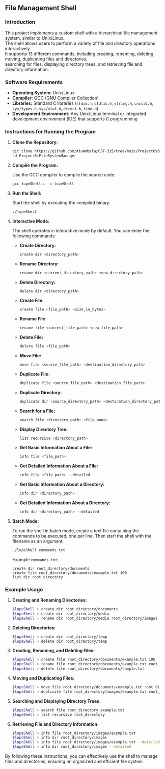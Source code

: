 
## File Management Shell

### Introduction

This project implements a custom shell with a hierarchical file management system, similar to Unix/Linux.   
The shell allows users to perform a variety of file and directory operations interactively.  
It supports 13 different commands, including creating, renaming, deleting, moving, duplicating files and directories,   
searching for files, displaying directory trees, and retrieving file and directory information.

### Software Requirements

- **Operating System:** Unix/Linux  
- **Compiler:** GCC (GNU Compiler Collection)  
- **Libraries:** Standard C libraries (`stdio.h`, `stdlib.h`, `string.h`, `unistd.h`, `sys/types.h`, `sys/stat.h`, `dirent.h`, `time.h`)  
- **Development Environment:** Any Unix/Linux terminal or integrated development environment (IDE) that supports C programming  

### Instructions for Running the Program

1. **Clone the Repository:**

   ```sh
   git clone https://github.com/AtuAmbala/CST-315/tree/main/Project6%3AFileSystemManager.git
   cd Project6:FileSystemManager
   ```

2. **Compile the Program:**

   Use the GCC compiler to compile the source code.

   ```sh
   gcc lopeShell.c -o lopeShell
   ```

3. **Run the Shell:**

   Start the shell by executing the compiled binary.

   ```sh
   ./lopeShell
   ```

4. **Interactive Mode:**

   The shell operates in interactive mode by default. You can enter the following commands:

   - **Create Directory:**
     ```sh
     create dir <directory_path>
     ```

   - **Rename Directory:**
     ```sh
     rename dir <current_directory_path> <new_directory_path>
     ```

   - **Delete Directory:**
     ```sh
     delete dir <directory_path>
     ```

   - **Create File:**
     ```sh
     create file <file_path> <size_in_bytes>
     ```

   - **Rename File:**
     ```sh
     rename file <current_file_path> <new_file_path>
     ```

   - **Delete File:**
     ```sh
     delete file <file_path>
     ```

   - **Move File:**
     ```sh
     move file <source_file_path> <destination_directory_path>
     ```

   - **Duplicate File:**
     ```sh
     duplicate file <source_file_path> <destination_file_path>
     ```

   - **Duplicate Directory:**
     ```sh
     duplicate dir <source_directory_path> <destination_directory_path>
     ```

   - **Search for a File:**
     ```sh
     search file <directory_path> <file_name>
     ```

   - **Display Directory Tree:**
     ```sh
     list recursive <directory_path>
     ```

   - **Get Basic Information About a File:**
     ```sh
     info file <file_path>
     ```

   - **Get Detailed Information About a File:**
     ```sh
     info file <file_path> --detailed
     ```

   - **Get Basic Information About a Directory:**
     ```sh
     info dir <directory_path>
     ```

   - **Get Detailed Information About a Directory:**
     ```sh
     info dir <directory_path> --detailed
     ```

5. **Batch Mode:**

   To run the shell in batch mode, create a text file containing the commands to be executed, one per line. Then start the shell with the filename as an argument.

   ```sh
   ./lopeShell commands.txt
   ```

   Example `commands.txt`:
   ```
   create dir root_directory/documents
   create file root_directory/documents/example.txt 100
   list dir root_directory
   ```

### Example Usage

1. **Creating and Renaming Directories:**

   ```sh
   $lopeShell > create dir root_directory/documents
   $lopeShell > create dir root_directory/media
   $lopeShell > rename dir root_directory/media root_directory/images
   ```

2. **Deleting Directories:**

   ```sh
   $lopeShell > create dir root_directory/temp
   $lopeShell > delete dir root_directory/temp
   ```

3. **Creating, Renaming, and Deleting Files:**

   ```sh
   $lopeShell > create file root_directory/documents/example.txt 100
   $lopeShell > rename file root_directory/documents/example.txt root_directory/documents/sample.txt
   $lopeShell > delete file root_directory/documents/sample.txt
   ```

4. **Moving and Duplicating Files:**

   ```sh
   $lopeShell > move file root_directory/documents/example.txt root_directory/images/example.txt
   $lopeShell > duplicate file root_directory/images/example.txt root_directory/images/example_copy.txt
   ```

5. **Searching and Displaying Directory Trees:**

   ```sh
   $lopeShell > search file root_directory example.txt
   $lopeShell > list recursive root_directory
   ```

6. **Retrieving File and Directory Information:**

   ```sh
   $lopeShell > info file root_directory/images/example.txt
   $lopeShell > info dir root_directory/images
   $lopeShell > info file root_directory/images/example.txt --detailed
   $lopeShell > info dir root_directory/images --detailed
   ```

By following these instructions, you can effectively use the shell to manage files and directories, ensuring an organized and efficient file system.

